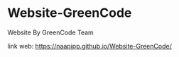 # Website-GreenCode
Website By GreenCode Team

link web: https://naapipp.github.io/Website-GreenCode/
